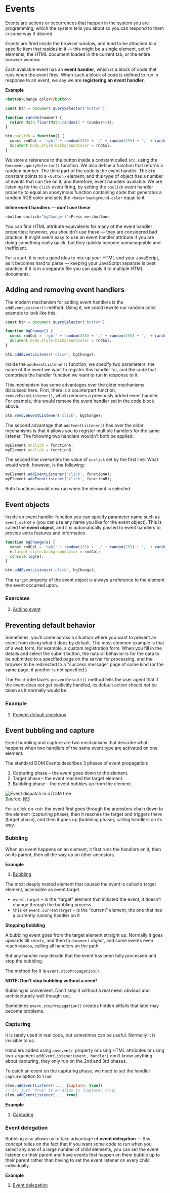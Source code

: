 # Events

Events are actions or occurrences that happen in the system you are programming, which the system tells you about so you can respond to them in some way if desired.

Events are fired inside the browser window, and tend to be attached to a specific item that resides in it — this might be a single element, set of elements, the HTML document loaded in the current tab, or the entire browser window.

Each available event has an **event handler**, which is a block of code that runs when the event fires. When such a block of code is defined to run in response to an event, we say we are **registering an event handler**.

**Example**

```html
<button>Change color</button>
```

```javascript
const btn = document.querySelector('button');

function random(number) {
  return Math.floor(Math.random() * (number+1));
}

btn.onclick = function() {
  const rndCol = 'rgb(' + random(255) + ',' + random(255) + ',' + random(255) + ')';
  document.body.style.backgroundColor = rndCol;
}
```

We store a reference to the button inside a constant called `btn`, using the `Document.querySelector()` function. We also define a function that returns a random number. The third part of the code is the event handler. The `btn` constant points to a `<button>` element, and this type of object has a number of events that can fire on it, and therefore, event handlers available. We are listening for the `click` event firing, by setting the `onclick` event handler property to equal an anonymous function containing code that generates a random RGB color and sets the `<body>` `background-color` equal to it.

**Inline event handlers — don't use these**

```javascript
<button onclick="bgChange()">Press me</button>
```

You can find HTML attribute equivalents for many of the event handler properties; however, you shouldn't use these — they are considered bad practice. It might seem easy to use an event handler attribute if you are doing something really quick, but they quickly become unmanageable and inefficient.

For a start, it is not a good idea to mix up your HTML and your JavaScript, as it becomes hard to parse — keeping your JavaScript separate is best practice; if it is in a separate file you can apply it to multiple HTML documents.

## Adding and removing event handlers

The modern mechanism for adding event handlers is the `addEventListener()` method. Using it, we could rewrite our random color example to look like this:

```javascript
const btn = document.querySelector('button');

function bgChange() {
  const rndCol = 'rgb(' + random(255) + ',' + random(255) + ',' + random(255) + ')';
  document.body.style.backgroundColor = rndCol;
}

btn.addEventListener('click', bgChange);
```

Inside the `addEventListener()` function, we specify two parameters: the name of the event we want to register this handler for, and the code that comprises the handler function we want to run in response to it.

This mechanism has some advantages over the older mechanisms discussed here. First, there is a counterpart function, `removeEventListener()`, which removes a previously added event handler. For example, this would remove the event handler set in the code block above:

```javascript
btn.removeEventListener('click', bgChange);
```

The second advantage that `addEventListener()` has over the older mechanisms is that it allows you to register multiple handlers for the same listener. The following two handlers wouldn't both be applied:

```javascript
myElement.onclick = functionA;
myElement.onclick = functionB;
```

The second line overwrites the value of `onclick` set by the first line. What would work, however, is the following:

```javascript
myElement.addEventListener('click', functionA);
myElement.addEventListener('click', functionB);
```

Both functions would now run when the element is selected.

## Event objects

Inside an event handler function you can specify parameter name such as `event`, `evt` or `e` (you can use any name you like for the event object). This is called the **event object**, and it is automatically passed to event handlers to provide extra features and information.

```javascript
function bgChange(e) {
  const rndCol = 'rgb(' + random(255) + ',' + random(255) + ',' + random(255) + ')';
  e.target.style.backgroundColor = rndCol;
  console.log(e);
}

btn.addEventListener('click', bgChange);
```

The `target` property of the event object is always a reference to the element the event occurred upon.

### Exercises
1. [Adding event](exercises/01-events.md)

## Preventing default behavior

Sometimes, you'll come across a situation where you want to prevent an event from doing what it does by default. The most common example is that of a web form, for example, a custom registration form. When you fill in the details and select the submit button, the natural behavior is for the data to be submitted to a specified page on the server for processing, and the browser to be redirected to a "success message" page of some kind (or the same page, if another is not specified.)

The `Event` interface's `preventDefault()` method tells the user agent that if the event does not get explicitly handled, its default action should not be taken as it normally would be.

### Example

1. [Prevent default checkbox](examples/prevent-default.html)

## Event bubbling and capture

Event bubbling and capture are two mechanisms that describe what happens when two handlers of the same event type are activated on one element.

The standard DOM Events describes 3 phases of event propagation:

1. Capturing phase – the event goes down to the element.
2. Target phase – the event reached the target element.
3. Bubbling phase – the event bubbles up from the element.

![Event dispatch in a DOM tree](https://raw.githubusercontent.com/CGiustiniani/Frontendlearning/feature/js-dom/bootcamp/javascript/js-dom/events/assets/eventflow.svg "Graphical representation of an event dispatched in a DOM tree using the DOM event flow")
<br>
*Source: [W3](https://www.w3.org/TR/DOM-Level-3-Events/)*

For a click on `<td>` the event first goes through the ancestors chain down to the element (capturing phase), then it reaches the target and triggers there (target phase), and then it goes up (bubbling phase), calling handlers on its way.

### Bubbling

When an event happens on an element, it first runs the handlers on it, then on its parent, then all the way up on other ancestors.

**Example**

1. [Bubbling](examples/bubbling.html)

The most deeply nested element that caused the event is called a target element, accessible as event.target.
- `event.target` – is the “target” element that initiated the event, it doesn’t change through the bubbling process.
- `this` or `event.currentTarget` – is the “current” element, the one that has a currently running handler on it

**Stopping bubbling**

A bubbling event goes from the target element straight up. Normally it goes upwards till `<html>`, and then to `document` object, and some events even reach `window`, calling all handlers on the path.

But any handler may decide that the event has been fully processed and stop the bubbling.

The method for it is `event.stopPropagation()`.

**NOTE: Don’t stop bubbling without a need!**

Bubbling is convenient. Don’t stop it without a real need: obvious and architecturally well thought out.

Sometimes `event.stopPropagation()` creates hidden pitfalls that later may become problems.

### Capturing

It is rarely used in real code, but sometimes can be useful. Normally it is invisible to us.

Handlers added using `on<event>-`property or using HTML attributes or using two-argument `addEventListener(event, handler)` don’t know anything about capturing, they only run on the 2nd and 3rd phases.

To catch an event on the capturing phase, we need to set the handler `capture` option to `true`:

```javascript
elem.addEventListener(..., {capture: true})
// or, just "true" is an alias to {capture: true}
elem.addEventListener(..., true)
```

**Example**

1. [Capturing](examples/capturing.html)

### Event delegation

Bubbling also allows us to take advantage of **event delegation** — this concept relies on the fact that if you want some code to run when you select any one of a large number of child elements, you can set the event listener on their parent and have events that happen on them bubble up to their parent rather than having to set the event listener on every child individually.

**Example**

1. [Event delegation](examples/delegation.html)
